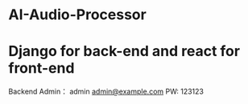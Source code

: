 # AI-Audio-Processor
# Django for back-end and react for front-end

Backend Admin：
admin
admin@example.com
PW: 123123

